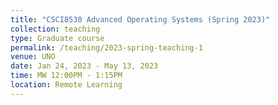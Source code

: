 ```yaml
---
title: "CSCI8530 Advanced Operating Systems (Spring 2023)"
collection: teaching
type: Graduate course
permalink: /teaching/2023-spring-teaching-1
venue: UNO
date: Jan 24, 2023 - May 13, 2023
time: MW 12:00PM - 1:15PM
location: Remote Learning
---
```

